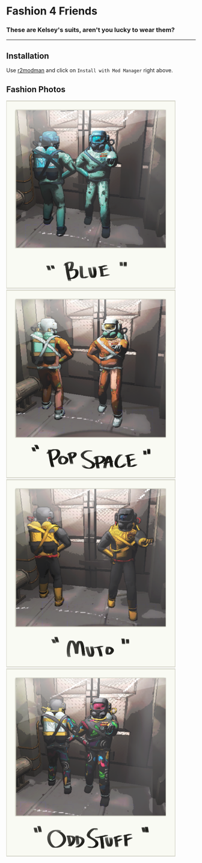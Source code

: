 # Fashion 4 Friends
### These are Kelsey's suits, aren't you lucky to wear them?

---

## Installation

Use [r2modman](https://thunderstore.io/c/lethal-company/p/ebkr/r2modman/) and click on `Install with Mod Manager` right above.

## Fashion Photos

<img src="resources/img/P_Blue.png" width="450">
<img src="resources/img/P_PopSpace.png" width="450">
<img src="resources/img/P_Muto.png" width="450">
<img src="resources/img/P_OddStuff.png" width="450">